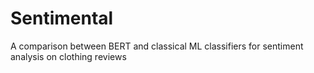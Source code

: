 # Sentimental
A comparison between BERT and classical ML classifiers for sentiment analysis on clothing reviews
